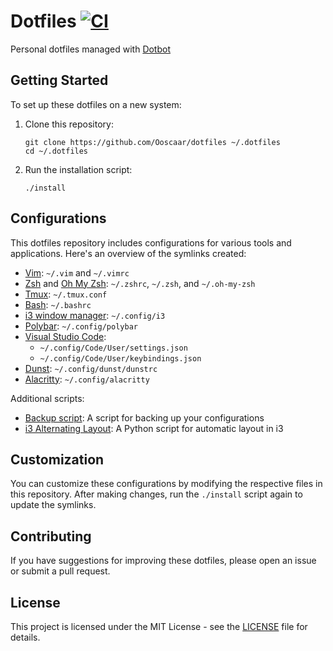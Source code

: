 # Dotfiles [![CI](https://github.com/Ooscaar/dotfiles/actions/workflows/main.yml/badge.svg)](https://github.com/Ooscaar/dotfiles/actions/workflows/main.yml)

Personal dotfiles managed with [Dotbot](https://github.com/anishathalye/dotbot)

## Getting Started

To set up these dotfiles on a new system:

1. Clone this repository:

   ```
   git clone https://github.com/Ooscaar/dotfiles ~/.dotfiles
   cd ~/.dotfiles
   ```

2. Run the installation script:
   ```
   ./install
   ```

## Configurations

This dotfiles repository includes configurations for various tools and applications. Here's an overview of the symlinks created:

- [Vim](https://www.vim.org/): `~/.vim` and `~/.vimrc`
- [Zsh](https://www.zsh.org/) and [Oh My Zsh](https://ohmyz.sh/): `~/.zshrc`, `~/.zsh`, and `~/.oh-my-zsh`
- [Tmux](https://github.com/tmux/tmux): `~/.tmux.conf`
- [Bash](https://www.gnu.org/software/bash/): `~/.bashrc`
- [i3 window manager](https://i3wm.org/): `~/.config/i3`
- [Polybar](https://github.com/polybar/polybar): `~/.config/polybar`
- [Visual Studio Code](https://code.visualstudio.com/):
  - `~/.config/Code/User/settings.json`
  - `~/.config/Code/User/keybindings.json`
- [Dunst](https://dunst-project.org/): `~/.config/dunst/dunstrc`
- [Alacritty](https://alacritty.org/): `~/.config/alacritty`

Additional scripts:

- [Backup script](backup/script.sh): A script for backing up your configurations
- [i3 Alternating Layout](i3/alternating_layouts.py): A Python script for automatic layout in i3

## Customization

You can customize these configurations by modifying the respective files in this repository. After making changes, run the `./install` script again to update the symlinks.

## Contributing

If you have suggestions for improving these dotfiles, please open an issue or submit a pull request.

## License

This project is licensed under the MIT License - see the [LICENSE](LICENSE) file for details.
